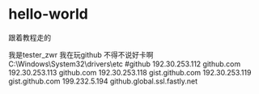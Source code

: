 # hello-world
跟着教程走的

我是tester_zwr
我在玩github
不得不说好卡啊
C:\Windows\System32\drivers\etc
#github
192.30.253.112 github.com
192.30.253.113 github.com
192.30.253.118 gist.github.com
192.30.253.119 gist.github.com
199.232.5.194 github.global.ssl.fastly.net
